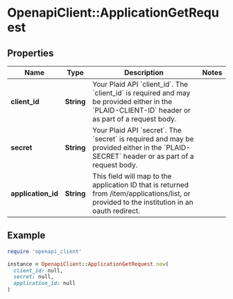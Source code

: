 # OpenapiClient::ApplicationGetRequest

## Properties

| Name | Type | Description | Notes |
| ---- | ---- | ----------- | ----- |
| **client_id** | **String** | Your Plaid API &#x60;client_id&#x60;. The &#x60;client_id&#x60; is required and may be provided either in the &#x60;PLAID-CLIENT-ID&#x60; header or as part of a request body. |  |
| **secret** | **String** | Your Plaid API &#x60;secret&#x60;. The &#x60;secret&#x60; is required and may be provided either in the &#x60;PLAID-SECRET&#x60; header or as part of a request body. |  |
| **application_id** | **String** | This field will map to the application ID that is returned from /item/applications/list, or provided to the institution in an oauth redirect. |  |

## Example

```ruby
require 'openapi_client'

instance = OpenapiClient::ApplicationGetRequest.new(
  client_id: null,
  secret: null,
  application_id: null
)
```

